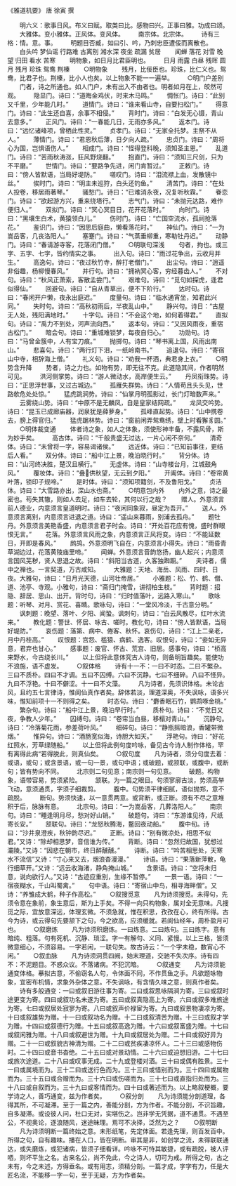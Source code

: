 《雅道机要》 唐 徐寅 撰


　　明六义：歌事日风。布义曰赋。取类曰比。感物曰兴。正事曰雅。功成曰颂。
　　大雅体。变小雅体。正风体。变风体。
　　南宗体。北宗体。
　　诗有三格：情。意。事。
　　明题目否臧，如曰引、吟，乃刺忠臣遭佞而离散也。
　　白头吟 梦仙谣 行路难 古离别 湘水深 夜坐 疏漏 贫居
　　闻蝉 落花 对雪 晚望 归田 看水 苦寒
　　明物象，如日月比君臣明也。
　　日月 雨露 白昼 残晖 圆月 残月 珍珠 鸳鸯 荆榛
　　○明物象
　　残月，比佞臣也。珍珠，比仁义也。鸳鸯，比君子也。荆榛，比小人也矣。以上物象不能一一遍举。
　　○明门户差别
　　门者，诗之所通也。如人门户，未有出入不由者也。明者如月在上，皎然可观。
　　隐显门。诗曰：“道晦金鸡伏，时来木马鸣。”
　　惆怅门。诗曰：“此别又千里，少年能几时。”
　　道情门。诗曰：“谁来看山寺，自要扫松门。”
　　得意门。诗曰：“此生还自喜，余事不相侵。”
　　背时门。诗曰：“白发无心镊，青山去意多。”
　　正风门。诗曰：“一春能几日，无雨亦多风。”
　　返本门。诗曰：“远忆诸峰项，曾栖此性灵。”
　　贞孝门。诗曰：“无家全托梦。主祭不从人。”
　　薄情门。诗曰：“君恩秋后薄，日夕向人疏。”
　　忠贞门。诗曰：“周将心为国，岂惧语伤人。”
　　相成门。诗曰：“怪得登科晚，须知圣主恩。”
　　乱道门。诗曰：“苦雨秋涛涨，狂风野烧翻。”
　　抱直门。诗曰：“须知三尺剑，只为不平磨。”
　　世情门。诗曰：“要路争先进，闲门肯暂过。”
　　正敕门。诗曰：“傍人皆默语，当局好堤防。”
　　嗟叹门。诗曰：“泪流襟上血，发散镜中丝。”
　　俟时门。诗曰：“明主未巡狩，白头还钓鱼。”
　　清苦门。诗曰：“在处人投卷，移居雨著琴。”
　　骚愁门。诗曰：“已难消永夜，况复听秋霖。”
　　眷恋门。诗曰：“欲起游方兴，重来绕塔行。”
　　志气门。诗曰：“未抛元达路，难作便归人。”
　　双拟门。诗曰：“冥心冥目日，花开花落时。”
　　向时门。诗曰：“黑壤生白术，黄猿领白儿。”
　　伤时门。诗曰：“亡国空流水，孤祠抢落花。”
　　鉴识门。诗曰：“因思后庭曲，懒看落花时。”
　　神仙门。诗曰：“一为嵩岳客，几丧洛阳人。”
　　塞蹇门。诗曰：“气蒸垂柳重，寒勒牡丹迟。”
　　动静门。诗曰：“春请游寺客，花落闭门僧。”
　　○明联句深浅
　　句者，拘也。或三字、五字、七字，皆约情实之事。
　　出入句。诗曰：“雨过花争出，云收月并生。”
　　高逸句。诗曰：“夜过秋竹寺，醉打老僧门。”
　　出尘句。诗曰：“逍遥非俗趣，杨柳慢春风。”
　　并行句。诗曰：“拥衲冥心客，穷经暮齿人。”
　　不对句。诗曰：“秋风正萧索，客散孟尝门。”
　　艰难句。诗曰：“觅句如探虎，逢君似得仙。”
　　回避句。诗曰：“自从青草出，便不下阶行。”
　　达时句。诗曰：“春闲开户懒，夜永出庭迟。”
　　度量句。诗曰：“临水通宵坐，知君此兴同。”
　　失时句。诗曰：“高秋初雨后，半夜乱山中。”
　　静兴句。诗日：“古屋无人处，残阳满地时。”
　　十字句。诗曰：“不会这个地，如何着得君。”
　　直拟句。诗曰：“禹力不到处，河声流向西。”
　　返本句。诗曰：“又因风雨夜，重宿古松门。”
　　暗会句。诗曰：“重城难锁梦，每夜自归心。”
　　功勋句。诗曰：“马曾金簇中，人有宝刀痕。”
　　抛掷句。诗曰：“琴书离上国，风雨出南山。”
　　悲喜句。诗曰：“两行灯下泪，一纸岭南书。”
　　追退句。诗曰：“寄宿山中寺，相辞海上僧。”
　　礼义句。诗曰：“劝我一杯酒，典君身上衣。”
　　○明势含升降
　　势者，诗之力也。如物有势，即无往不克。此道隐其间，作者明然可见。
　　洪河侧掌势。诗曰：“游人微动水，高岸便生云。”
　　丹凤衔珠势。诗曰：“正思浮世事，又过古城边。”
　　孤雁失群势。诗曰：“人情苟且头头见，世路欹危处处惊。”
　　猛虎跳涧势。诗曰：“仙掌月明孤影过，长门灯暗数声来。”
　　云雾绕山势。诗曰：“中原不是无麟凤，自是皇家结网疏。”
　　龙凤交吟势。诗曰：“昆玉已成廊庙器，润泉犹是薛萝身。”
　　孤峰直起势。诗曰：“山中携卷去，膀上得官归。”
　　猛虎踞林势。诗曰：“窗前闲弄鸳鸯绣，壁上时看獬豸圆。”
　　○明体裁变通
　　体者诗之象，如人之体象，须使形神丰备，不露风骨，斯为妙手矣。
　　高古体。诗曰：“千般贵盛无过达，一片心闲不奈何。”
　　清奇体。诗曰：“未曾将一字，容易谒诸侯。”
　　远近体。诗曰：“已知前事往，更结后人看。”
　　双分体。诗曰：“船中江上景，晚泊晓行时。”
　　背分体。诗曰：“山河终决胜，楚汉且横行。”
　　无虚体。诗曰：“山寺楼台月，江城鼓角风。”
　　覆妆体。诗曰：“叠供秋望，无云到夕阳。”
　　开阖体。诗曰：“卷帘黄叶落，锁印子规啼。”
　　是时体。诗曰：“须知项籍剑，不及鲁阳戈。”
　　贞洁体。诗曰：“大雪路亦出，深山水也斋。”
　　○明意包内外
　　内外之意，诗之最密也。苟失其辙，则如人去足，如车去轮，其何以行之哉？
　　赠人。外意须言前人德业，内意须言皇道明时。诗曰：“夜闲同象寂，昼定为吾开。”
　　送人。外意须言离别，内意须言进退之道。诗曰：“遥山来暮雨，别浦去孤舟。”
　　题牡丹。外意须言美艳香盛，内意须言君子时会。诗曰：“开处百花应有愧，盛时群眼恨无言。”
　　花落。外意须言风雨之象，内意须言正风将变。诗曰：“不能延数日，开即是春风。”
　　鹧鸪。外意须明飞自在，内意须言小得失。诗曰：“雨昏青草湖边过，花落黄陵庙里啼。”
　　闻蝉。外意须言音韵悠扬，幽人起兴；内意须言国风芜秽，贤人思退之故。诗曰：“斜阳当古道，久客独踟蹰。”
　　夫诗者，儒中之禅也。一言契道，万古咸知。
　　大雅题：天地、海岳、风雨、四时、日夜。大雅句，诗曰：“日月光天德，山河壮帝居。”
　　小雅题：松、竹、鹤、僧、道、池亭、寺观。小雅句，诗曰：“斋归门掩雪，讲彻柏生枝。”
　　背时题：招隐、辞居、思山、出开。背时句，诗曰：“归时值落叶，远路入寒山。”
　　歌咏题：听琴、对月、赏花、喜睛。歌咏句，诗曰：“一堂风冷淡，千古意分明。”
　　讽刺题：晚望、落叶、夕阳、闻蛩。讽刺句，诗曰：“白云风散尽，红叶水流来。”
　　教化题：警世、怀居、咏古、嗟时。教化句，诗曰：“傍人皆默语，当局好堤防。”
　　哀伤题：落第、病中、倦客、秋怀。哀伤句，诗曰：“江上二亲老，月中丹桂高。”
　　叹恨题：宫怨、槛猿、病鹤、逸客。叹恨句，诗曰：“妾如无异意，君弃也甘心。”
　　感事题：废官、怀古、荒宫、旧居。感事句，诗曰：“桥高来野水，今古绕长川。”
　　以上但将此意体究古人诗句，则备明旨趣矣。能使功不浪施，语不虚发。
　　○叙体格
　　诗有十一不：一曰不时态。二曰不繁杂。三曰不质朴。四曰不才调。五曰不囚缚。六曰不沉静。七曰不细碎。八曰不怪异。九曰不浮艳。十曰不僻涩。十一曰不文藻。
　　凡为诗者，先须识体格。未论古风，且约五七言律诗，惟阆仙真作者矣。辞体若淡，理道深奥，不失讽咏，语多兴味，惟知前项十一不则得之矣。
　　时态句。诗曰：“麝香眠石竹，鹦鹉啄金桃。”
　　繁杂句。诗曰：“船中江上景，晚泊早行时。”
　　质朴句。诗曰：“不觉日又夜，争教人少年。”
　　囚缚句。诗曰：“卷帘当白昼，移榻对青山。”
　　沉静句。诗曰：“冷落菊花雨，参差荷叶风。”
　　细碎句。诗曰：“静瓶摇暗浪，香罐带微烟。”
　　惟异句。诗曰：“酒肠宽似海，诗胆大如天。”
　　浮艳句。诗曰：“好花红照水，芳草绿随船。”
　　以上但将此例句度吟咏，备见古今诗人制作体格，罕有离得此病“若得脱此，则真仙矣。
　　○叙句度
　　凡为诗者，须分句度去着：或语，或句；或含景语，或一句一景，或句中语；或破题，或颔联，或腹中，或断句；皆有势向不同。
　　北宗则二句见意；南宗则一句见意。
　　破题。构物象，语带容易，势须紧险。
　　颔联。为一篇之眼目。句须寥廓古淡，势须高举飞动，意须通贯，字须子细裁剪。
　　腹中。句势须平律细腻，语似抛郑，意不疏脱。
　　断句。势须快速，以一意贯两意。或背断，或正断。须有不尽之意堆积于后，脉脉有意。
　　北宗句。诗曰：“一为嵩岳客，几葬洛阳人。”
　　南宗句。诗曰：“睡逢明月尽，愁对好山销。”
　　破题句。诗曰：“东游谁见待，尺纸寄长安。”
　　颔联句。诗曰：“龙怒秋腾海，鳌回夜动船。”
　　腹中旬。诗曰：“沙井泉澄疾，秋钟韵尽迟。”
　　正断。诗曰：“别有微凉处，相思不似君。”又诗：“除却相思梦，音信谁为传。”
　　背断。诗曰：“忽然归故国，犹想过灞陵。”又诗：“因悲在朝市，终日醉醺醺。”
　　诗断。诗曰：“吟苦相思处，天寒水不流信”又诗：“寸心来又去，烟浪杳漫漫。”
　　诗语。诗曰：“果落新萍散，龟行细草开。”又诗：“远云收海渚，静角掩山城。”
　　含景语。诗曰：“空将未归意，说向欲行人。”又诗：“古迹应重别，生缘不暂停。”
　　一景一语。诗曰：“一宿夜糊水，千山叫蜀禽。”
　　句中语。诗曰：“寄宿山中鸟，相寻海畔僧”。又诗：“养雏成大鹤，种子作高松。”
　　○叙搜觅意
　　凡为诗须搜觅。未得句，先须令意在象前，象生意后，斯为上手矣。不得一向只构物象，属对全无意味。凡搜觅之际，宜放意深远，体理玄微。不须急就，惟在积思，孜孜在心，终有所得。古今为诗，或云得句先要颔下之句，今之欲高，应须缓就。若阆仙经年，周朴盈月可也。
　　○叙磨炼
　　凡为诗须积磨炼。一曰炼意。二曰炼句。三曰炼字。意有暗纯、粗落。句有死机、沉静、琐涩。字一有解句、义同、紧慢。以上三格，皆须微意细心，不须容易。一字若闲，一联句失。故古诗云：“一个字未稳，数宵心不闲。”
　　○叙血脉
　　凡为诗须洞贯四阙，始末理道，交驰不失次序。诗有四不：不泥题目。不惑众议。不落诸病。不犯沉暗。
　　○叙通变
　　凡为诗须能通变体格。摹拟古意，不偷窃名人句，令体面不同，不作贯鱼之手。凡欲题咏物象，宜密布机情，求象外杂体之意。不失讽咏，有含情久味之意，则真作者矣。
　　诗有多般通变：一曰或叙旧游往事为寄。二曰或叙思咏隔涧为寄。三曰或叙时途更变为寄。四曰或叙功名未遂为寄。五曰或叙真隐高上为寄。六曰或叙多难旅途为寄。七曰或叙居处寂寥为寄。八曰或叙声价禄宦为寄。九曰或叙景物凄凉为寄。十曰或叙雄势为赠。十一曰或叙功名为赠。十二曰或叙清苦为赠。十三曰或叙才学为赠。十四曰或叙德行为赠。十五曰或叙高逸为赠。十六曰或叙富盛为赠。十七曰或叙闲雅为赠。十八曰或叙避世为赠。十九曰或叙居处为赠。二十曰或叙好异为赠。二十一曰或叙貌古神清为赠。二十二曰或贫疾凄凉怀人。二十三曰或感物伤时。二十四曰或音书杳绝。二十五曰或对景动情。二十六曰或迫想旧游。二十七曰或旅次途道。二十八曰或叹事无成。二十九或登楼对酒。三十曰或偶有胜景。三十一曰或属境而为。三十二曰或送行色而为。三十三曰或惜别而为。三十四曰或属物而为。三十五曰或合赠而为。三十六曰或伤嗟而为。三十七曰或直指归处而为。三十八曰或自叙而为。三十九曰或客情而为。四十曰或著述而为。以上略叙梗概，要学诗之人，善巧通变，兹为作者矣。
　　○叙分剖
　　凡为诗须能分剖道理，各得其所，不可凝滞。至于一篇之内，善能分剖，方为作者。不能分剖，不识旨趣，自多凝滞。或设彼人问，杜口无对，实堪伤之。岂非学无凭据，道不通贯。不遇至公，不视奥论，逐浪随风，迷途昧理。焉可不决择，泛然为之？
　　○叙明断
　　凡为诗须明断一篇终始之意。未形纸笔，先定体面。若逢先理，则百发百中。所得之句，自有趣味。播在人口，皆在明断。审其是非，如创学之流，未得联联通达，或失磨炼，或犯诸病，皆须子细看详。吟咏不可恃其敏捷，或有疏脱，被人评哂，则坏平生之名。古来名公，尚不免此，今之诗人，切可为戒。所得之句，古之未有，今之未述，方得垂名。或有用志，须精分剖。一篇才成，字字有力，任是大匠名流，不能移一字一句，至于无疑，方为作者矣。
